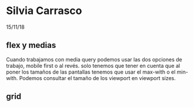 # Silvia Carrasco

15/11/18
## flex y medias

Cuando trabajamos con media query podemos usar las dos opciones de trabajo, mobile first o al revés. solo tenemos que tener en cuenta que al poner los tamaños de las pantallas tenemos que usar el max-with o el min-with. Podemos consultar el tamaño de los viewport en viewport sizes.

## grid

